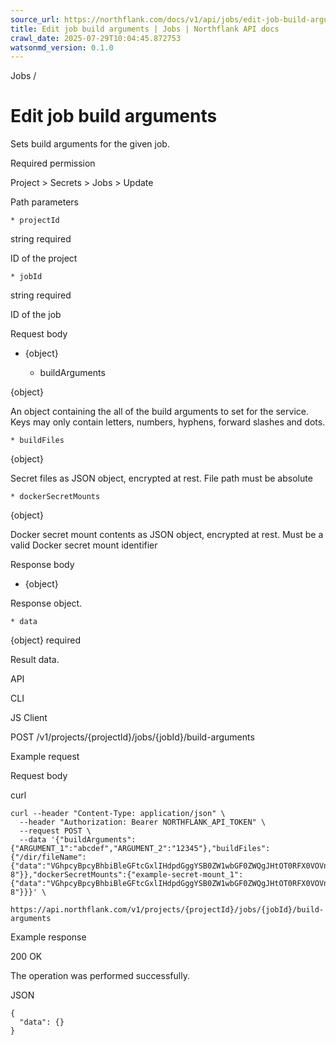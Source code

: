 ```yaml
---
source_url: https://northflank.com/docs/v1/api/jobs/edit-job-build-arguments
title: Edit job build arguments | Jobs | Northflank API docs
crawl_date: 2025-07-29T10:04:45.872753
watsonmd_version: 0.1.0
---
```


Jobs / 

# Edit job build arguments

Sets build arguments for the given job.

Required permission

Project > Secrets > Jobs > Update

Path parameters

    * projectId

string required

ID of the project

    * jobId

string required

ID of the job




Request body

  * {object}

    * buildArguments

{object}

An object containing the all of the build arguments to set for the service. Keys may only contain letters, numbers, hyphens, forward slashes and dots.

    * buildFiles

{object}

Secret files as JSON object, encrypted at rest. File path must be absolute

    * dockerSecretMounts

{object}

Docker secret mount contents as JSON object, encrypted at rest. Must be a valid Docker secret mount identifier




Response body

  * {object}

Response object.

    * data

{object} required

Result data.




API

CLI

JS Client

POST /v1/projects/{projectId}/jobs/{jobId}/build-arguments

Example request

Request body

curl
    
    
    curl --header "Content-Type: application/json" \
      --header "Authorization: Bearer NORTHFLANK_API_TOKEN" \
      --request POST \
      --data '{"buildArguments":{"ARGUMENT_1":"abcdef","ARGUMENT_2":"12345"},"buildFiles":{"/dir/fileName":{"data":"VGhpcyBpcyBhbiBleGFtcGxlIHdpdGggYSB0ZW1wbGF0ZWQgJHtOT0RFX0VOVn0gdmFyaWFibGU=","encoding":"utf-8"}},"dockerSecretMounts":{"example-secret-mount_1":{"data":"VGhpcyBpcyBhbiBleGFtcGxlIHdpdGggYSB0ZW1wbGF0ZWQgJHtOT0RFX0VOVn0gdmFyaWFibGU=","encoding":"utf-8"}}}' \
      https://api.northflank.com/v1/projects/{projectId}/jobs/{jobId}/build-arguments

Example response

200 OK

The operation was performed successfully.

JSON
    
    
    {
      "data": {}
    }
